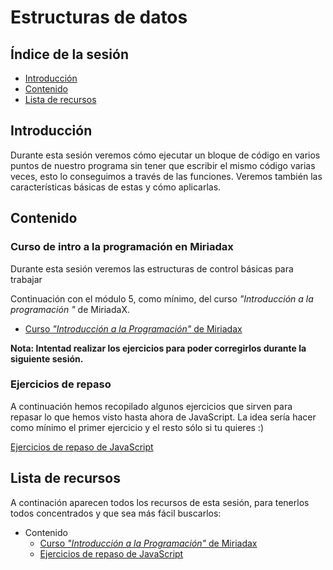 # Estructuras de datos

## Índice de la sesión

- [Introducción](#introduccion)
- [Contenido](#contenido)
- [Lista de recursos](#lista-de-recursos)

## Introducción

Durante esta sesión veremos cómo ejecutar un bloque de código en varios puntos de nuestro programa sin tener que escribir el mismo código varias veces, esto lo conseguimos a través de las funciones. Veremos también las características básicas de estas y cómo aplicarlas.

## Contenido

### Curso de intro a la programación en Miriadax

Durante esta sesión veremos las estructuras de control básicas para trabajar

Continuación con el módulo 5, como mínimo, del curso _"Introducción a la programación "_ de MiriadaX.

- [Curso _"Introducción a la Programación"_ de Miriadax](http://miriadax.net/web/introduccion-a-la-programacion-descubre-el-lenguaje-de-la-era-digital-3-edicion-/)

**Nota: Intentad realizar los ejercicios para poder corregirlos durante la siguiente sesión.**

### Ejercicios de repaso

A continuación hemos recopilado algunos ejercicios que sirven para repasar lo que hemos visto hasta ahora de JavaScript. La idea sería hacer como mínimo el primer ejercicio y el resto sólo si tu quieres :)

[Ejercicios de repaso de JavaScript](https://docs.google.com/document/d/157b3nJp97donh_mJoVGVs_d7F3vlxM8cNUJCTPjw0cw/edit?usp=sharing)

## Lista de recursos

A continación aparecen todos los recursos de esta sesión, para tenerlos todos concentrados y que sea más fácil buscarlos:

- Contenido
  - [Curso _"Introducción a la Programación"_ de Miriadax](http://miriadax.net/web/introduccion-a-la-programacion-descubre-el-lenguaje-de-la-era-digital-3-edicion-/)
  - [Ejercicios de repaso de JavaScript](https://docs.google.com/document/d/157b3nJp97donh_mJoVGVs_d7F3vlxM8cNUJCTPjw0cw/edit?usp=sharing)
